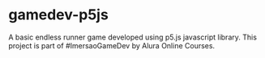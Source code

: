 # gamedev-p5js
A basic endless runner game developed using p5.js javascript library. This project is part of #ImersaoGameDev by Alura Online Courses.
